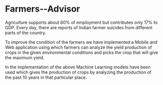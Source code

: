 # Farmers--Advisor
Agriculture supports about 60% of employment but contributes only 17% to GDP. Every day, there are reports of Indian farmer suicides from different parts of the country.

To improve the condition of the farmers we have implemented a Mobile and Web application using which farmers can analyze the yield production of crops in the given environmental conditions and picks the crop that will give the maximum yield.

In the implementation of the above Machine Learning models have been used which gives the production of crops by analyzing the production of the past 10 years in that particular place.
